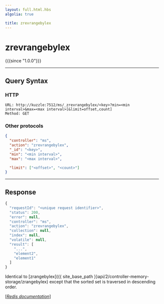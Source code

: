 ```yaml
---
layout: full.html.hbs
algolia: true

title: zrevrangebylex
---
```


# zrevrangebylex

{{{since "1.0.0"}}}




---

## Query Syntax

### HTTP

```http
URL: http://kuzzle:7512/ms/_zrevrangebylex/<key>?min=<min interval>&max=<max interval>[&limit=offset,count]
Method: GET
```

### Other protocols


```json
{
  "controller": "ms",
  "action": "zrevrangebylex",
  "_id": "<key>",
  "min": "<min interval>",
  "max": "<max interval>",

  "limit": ["<offset>", "<count>"]
}
```

---

## Response

```javascript
{
  "requestId": "<unique request identifier>",
  "status": 200,
  "error": null,
  "controller": "ms",
  "action": "zrevrangebylex",
  "collection": null,
  "index": null,
  "volatile": null,
  "result": [
    "...",
    "element2",
    "element1"
  ]
}
```

Identical to [zrangebylex]({{ site_base_path }}api/2/controller-memory-storage/zrangebylex) except that the sorted set is traversed in descending order.

[[_Redis documentation_]](https://redis.io/commands/zrevrangebylex)

